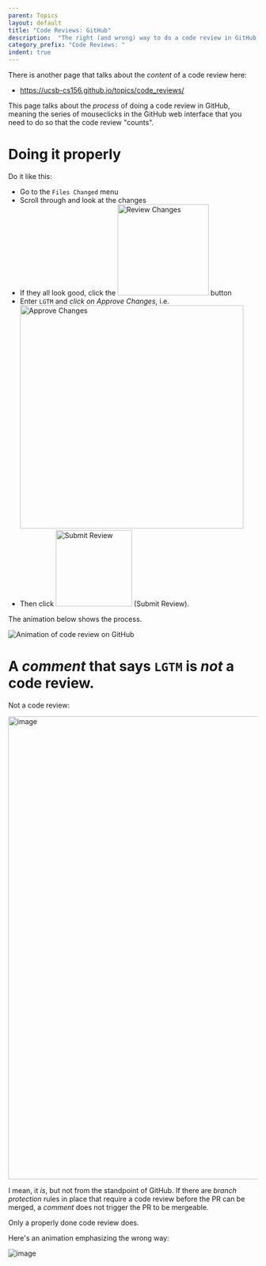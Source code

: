 ```yaml
---
parent: Topics
layout: default
title: "Code Reviews: GitHub"
description:  "The right (and wrong) way to do a code review in GitHub "
category_prefix: "Code Reviews: "
indent: true
---
```


There is another page that talks about the _content_ of a code review here:
* <https://ucsb-cs156.github.io/topics/code_reviews/>

This page talks about the _process_ of doing a code review in GitHub, meaning the series of mouseclicks in the GitHub web interface that you need to 
do so that the code review "counts".

# Doing it properly

Do it like this:
* Go to the `Files Changed` menu
* Scroll through and look at the changes
* If they all look good, click the <img width="184" alt="Review Changes" src="https://user-images.githubusercontent.com/1119017/170560166-0161b8a5-c0ff-4941-a1b6-798d64d36dc1.png"> button
* Enter `LGTM` and _click on Approve Changes_, i.e. <img width="451" alt="Approve Changes" src="https://user-images.githubusercontent.com/1119017/170560341-51be368c-12a7-4365-8e54-570e54348d35.png">
* Then click <img width="154" alt="Submit Review" src="https://user-images.githubusercontent.com/1119017/170560387-a33029a1-2358-4626-be23-41203f88b182.png"> (Submit Review).

The animation below shows the process.

![Animation of code review on GitHub](https://user-images.githubusercontent.com/1119017/170559964-bdb363a0-7900-4f0b-bce0-bdfc30054efd.png)

# A _comment_ that says `LGTM` is _not_ a code review.

Not a code review:

<img width="935" alt="image" src="https://user-images.githubusercontent.com/1119017/170560965-9bdfee13-5ba0-4cf2-9610-743606e851ed.png">


I mean, it _is_, but not from the standpoint of GitHub.  If there are _branch protection_ rules in place that require a code review before 
the PR can be merged, a _comment_ does not trigger the PR to be mergeable.

Only a properly done code review does.

Here's an animation emphasizing the wrong way:

![image](https://user-images.githubusercontent.com/1119017/170560875-ad8a4310-4267-4839-86a0-404b22d23536.png)
